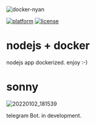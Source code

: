 ![docker-nyan](https://user-images.githubusercontent.com/68069659/147804246-afece714-1743-4406-b9bf-4d5a274ab4c8.gif)

[![platform](https://img.shields.io/badge/platform-nodejs-blue)](https://nodejs.org/en/)
[![license](https://img.shields.io/badge/license-Apache--2.0-yellowgreen)](https://apache.org/licenses/LICENSE-2.0)

# nodejs + docker


nodejs app dockerized. enjoy :-)

# sonny

![20220102_181539](https://user-images.githubusercontent.com/68069659/147883939-707e5d07-c2d9-4db5-b21a-9098ead3540a.gif)

telegram Bot. in development. 
